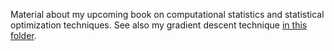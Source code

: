 Material about my upcoming book on computational statistics and statistical optimization techniques. See also my gradient descent technique <a href="https://github.com/VincentGranville/Experimental-Math-Number-Theory/tree/main/Source-Code">in this folder</a>.
